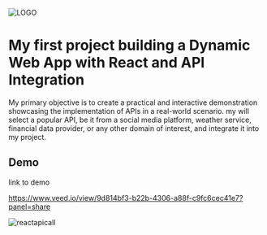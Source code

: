 ![LOGO](https://scontent-mia3-1.xx.fbcdn.net/v/t39.30808-6/353025078_10210817790798651_5143374328048758218_n.png?_nc_cat=106&ccb=1-7&_nc_sid=e3f864&_nc_ohc=XnJzcz9_NKEAX-P-MTE&_nc_ht=scontent-mia3-1.xx&oh=00_AfCC_YjfNQv-9JtJlpb7sYwPWNJC3iopWFOwf5RWLdn3GQ&oe=64C7EBB3)

# My first project building a Dynamic Web App with React and API Integration

My primary objective is to create a practical and interactive demonstration showcasing the implementation of APIs in a real-world scenario. my will select a popular API, be it from a social media platform, weather service, financial data provider, or any other domain of interest, and integrate it into my project.


## Demo

link to demo

https://www.veed.io/view/9d814bf3-b22b-4306-a88f-c9fc6cec41e7?panel=share

![reactapicall](https://github.com/TanutsaponJ/ReactwithAPI/assets/114305352/80d1cfba-1aa2-4d49-9e3d-89845cadea40)



